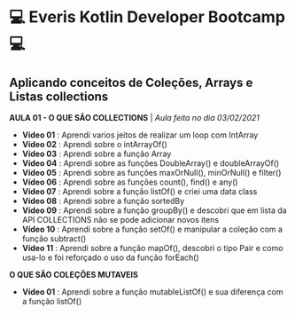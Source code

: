 # :computer: Everis Kotlin Developer Bootcamp :computer:
## Aplicando conceitos de Coleções, Arrays e Listas collections
**AULA 01 - O QUE SÃO COLLECTIONS** | _Aula feita no dia 03/02/2021_
- **Vídeo 01** : Aprendi varios jeitos de realizar um loop com IntArray
- **Vídeo 02** : Aprendi sobre o intArrayOf() 
- **Vídeo 03** : Aprendi sobre a função Array 
- **Vídeo 04** : Aprendi sobre as funções DoubleArray() e doubleArrayOf() 
- **Vídeo 05** : Aprendi sobre as funções maxOrNull(), minOrNull() e filter() 
- **Vídeo 06** : Aprendi sobre as funções count(), find() e any()
- **Vídeo 07** : Aprendi sobre a função listOf() e criei uma data class 
- **Vídeo 08** : Aprendi sobre a função sortedBy
- **Vídeo 09** : Aprendi sobre a função groupBy() e descobri que em lista da API COLLECTIONS não se pode adicionar novos itens
- **Vídeo 10** : Aprendi sobre a função setOf() e manipular a coleção com a função subtract()
- **Vídeo 11** : Aprendi sobre a função mapOf(), descobri o tipo Pair e como usa-lo e foi reforçado o uso da função forEach()

**O QUE SÃO COLEÇÕES MUTAVEIS**
- **Vídeo 01** : Aprendi sobre a função mutableListOf() e sua diferença com a função listOf()